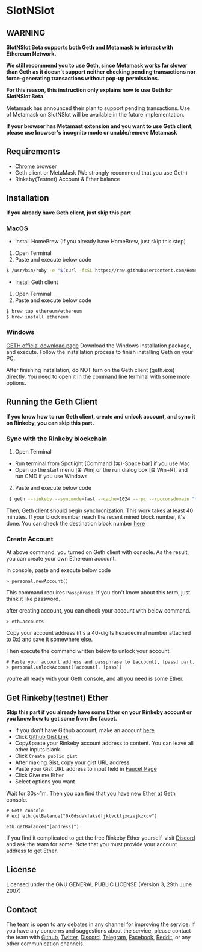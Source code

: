 # SlotNSlot

## WARNING
**SlotNSlot Beta supports both Geth and Metamask to interact with Ethereum Network.**

**We still recommend you to use Geth, since Metamask works far slower than Geth as it doesn't support neither checking pending transactions nor force-generating transactions without pop-up permissions.**

**For this reason, this instruction only explains how to use Geth for SlotNSlot Beta.**

Metamask has announced their plan to support pending transactions. Use of Metamask on SlotNSlot will be available in the future implementation.

**If your browser has Metamast extension and you want to use Geth client, please use browser's incognito mode or unable/remove Metamask**

## Requirements
- [Chrome browser](https://www.google.co.kr/chrome/browser/)
- Geth client or MetaMask (We strongly recommend that you use Geth)
- Rinkeby(Testnet) Account & Ether balance

## Installation
**If you already have Geth client, just skip this part**

### MacOS
- Install HomeBrew (If you already have HomeBrew, just skip this step)
1. Open Terminal
2. Paste and execute below code

```bash
$ /usr/bin/ruby -e "$(curl -fsSL https://raw.githubusercontent.com/Homebrew/install/master/install)"
```

- Install Geth client
1. Open Terminal
2. Paste and execute below code

```bash
$ brew tap ethereum/ethereum
$ brew install ethereum
```

### Windows

[GETH official download page](https://geth.ethereum.org/downloads/)
Download the Windows installation package, and execute. Follow the installation process to finish installing Geth on your PC.

After finishing installation, do NOT turn on the Geth client (geth.exe) directly. You need to open it in the command line terminal with some more options.

## Running the Geth Client
**If you know how to run Geth client, create and unlock account, and sync it on Rinkeby, you can skip this part.**

### Sync with the Rinkeby blockchain

1. Open Terminal
 - Run terminal from Spotlight [Command (⌘)-Space bar] if you use Mac
 - Open up the start menu [⊞ Win] or the run dialog box [⊞ Win+R], and run CMD if you use Windows
2. Paste and execute below code

```bash
 $ geth --rinkeby --syncmode=fast --cache=1024 --rpc --rpccorsdomain "*" --rpcapi personal,eth,net,web3 --bootnodes=“enode://6853f434735e540f0fcd85ffebcaa75280d1171ca9a205e8c41d87428d71b07ad14ab266236b64268467ccc462679edc888f76326418d18d7bcfe8d1159391aa@51.15.61.194:30379” console
 ```

Then, Geth client should begin synchronization.
This work takes at least 40 minutes. If your block number reach the recent mined block number, it's done.
You can check the destination block number [here](https://www.rinkeby.io/)

### Create Account
At above command, you turned on Geth client with console.
As the result, you can create your own Ethereum account.

In console, paste and execute below code
```
> personal.newAccount()
```

This command requires `Passphrase`.
If you don't know about this term, just think it like password.

after creating account, you can check your account with below command.

```
> eth.accounts
```

Copy your account address (it's a 40-digits hexadecimal number attached to 0x) and save it somewhere else.

Then execute the command written below to unlock your account.

```
# Paste your account address and passphrase to [account], [pass] part.
> personal.unlockAccount([account], [pass])
```

you're all ready with your Geth console, and all you need is some Ether.

## Get Rinkeby(testnet) Ether
**Skip this part if you already have some Ether on your Rinkeby account or you know how to get some from the faucet.**

- If you don't have Github account, make an account [here](https://github.com/join)
- Click [Github Gist Link](https://gist.github.com/)
- Copy&paste your Rinkeby account address to content. You can leave all other inputs blank.
- Click `Create public gist`
- After making Gist, copy your gist URL address
- Paste your Gist URL address to input field in [Faucet Page](https://faucet.rinkeby.io/)
- Click Give me Ether
- Select options you want

Wait for 30s~1m. Then you can find that you have new Ether at Geth console.

```
# Geth console
# ex) eth.getBalance("0x0dsdakfaksdfjklvckljxczvjkzxcv")

eth.getBalance("[address]")
```

If you find it complicated to get the free Rinkeby Ether yourself, visit [Discord](https://discord.gg/f97RkQf) and ask the team for some. Note that you must provide your account address to get Ether.

## License
Licensed under the GNU GENERAL PUBLIC LICENSE (Version 3, 29th June 2007)

## Contact
The team is open to any debates in any channel for improving the service. If you have any concerns and suggestions about the service, please contact the team with [Github](https://github.com/SlotNSlot/SlotNSlot), [Twitter](https://twitter.com/slotnslot), [Discord](https://discord.gg/f97RkQf), [Telegram](https://t.me/slotnslot_ico), [Facebook](https://www.facebook.com/slotnslot.eth), [Reddit](https://www.reddit.com/r/SlotNSlot/), or any other communication channels.

